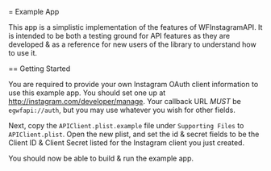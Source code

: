 = Example App

This app is a simplistic implementation of the features of WFInstagramAPI. It is intended to be both a testing ground for API features as they are developed & as a reference for new users of the library to understand how to use it.

== Getting Started

You are required to provide your own Instagram OAuth client information to use this example app. You should set one up at http://instagram.com/developer/manage. Your callback URL *MUST* be `egwfapi://auth`, but you may use whatever you wish for other fields.

Next, copy the `APIClient.plist.example` file under `Supporting Files` to `APIClient.plist`. Open the new plist, and set the id & secret fields to be the Client ID & Client Secret listed for the Instagram client you just created.

You should now be able to build & run the example app.